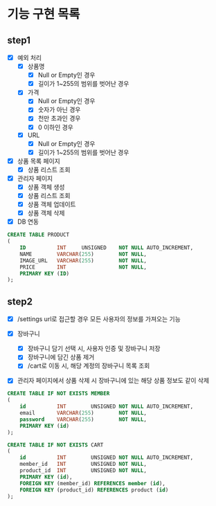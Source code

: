 # 기능 구현 목록

## step1
- [x] 예외 처리
  - [x] 상품명
    - [x] Null or Empty인 경우
    - [x] 길이가 1~255의 범위를 벗어난 경우
  - [x] 가격
    - [x] Null or Empty인 경우
    - [x] 숫자가 아닌 경우
    - [x] 천만 초과인 경우
    - [x] 0 이하인 경우
  - [x] URL
    - [x] Null or Empty인 경우
    - [x] 길이가 1~255의 범위를 벗어난 경우

- [x] 상품 목록 페이지
    - [x] 상품 리스트 조회

- [x] 관리자 페이지
    - [x] 상품 객체 생성
    - [x] 상품 리스트 조회
    - [x] 상품 객체 업데이트
    - [x] 상품 객체 삭제

- [x] DB 연동
```sql
CREATE TABLE PRODUCT
(
    ID          INT     UNSIGNED    NOT NULL AUTO_INCREMENT,
    NAME        VARCHAR(255)        NOT NULL,
    IMAGE_URL   VARCHAR(255)        NOT NULL,
    PRICE       INT                 NOT NULL,
    PRIMARY KEY (ID)
);
```


## step2
- [x] /settings url로 접근할 경우 모든 사용자의 정보를 가져오는 기능

- [x] 장바구니
  - [x] 장바구니 담기 선택 시, 사용자 인증 및 장바구니 저장
  - [x] 장바구니에 담긴 상품 제거
  - [x] /cart로 이동 시, 해당 계정의 장바구니 목록 조회

- [x] 관리자 페이지에서 상품 삭제 시 장바구니에 있는 해당 상품 정보도 같이 삭제

```sql
CREATE TABLE IF NOT EXISTS MEMBER
(
    id          INT        UNSIGNED NOT NULL AUTO_INCREMENT,
    email       VARCHAR(255)        NOT NULL,
    password    VARCHAR(255)        NOT NULL,
    PRIMARY KEY (id)
);

CREATE TABLE IF NOT EXISTS CART
(
    id          INT        UNSIGNED NOT NULL AUTO_INCREMENT,
    member_id   INT        UNSIGNED NOT NULL,
    product_id  INT        UNSIGNED NOT NULL,
    PRIMARY KEY (id),
    FOREIGN KEY (member_id) REFERENCES member (id),
    FOREIGN KEY (product_id) REFERENCES product (id)
);
```
